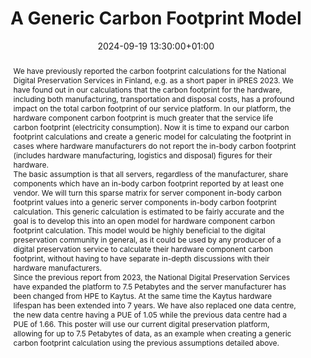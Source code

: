 ---
abstract: 'We have previously reported the carbon footprint calculations for the National
  Digital Preservation Services in Finland, e.g. as a short paper in iPRES 2023. We
  have found out in our calculations that the carbon footprint for the hardware, including
  both manufacturing, transportation and disposal costs, has a profound impact on
  the total carbon footprint of our service platform. In our platform, the hardware
  component carbon footprint is much greater that the service life carbon footprint
  (electricity consumption). Now it is time to expand our carbon footprint calculations
  and create a generic model for calculating the footprint in cases where hardware
  manufacturers do not report the in-body carbon footprint (includes hardware manufacturing,
  logistics and disposal) figures for their hardware.


  The basic assumption is that all servers, regardless of the manufacturer, share
  components which have an in-body carbon footprint reported by at least one vendor.
  We will turn this sparse matrix for server component in-body carbon footprint values
  into a generic server components in-body carbon footprint calculation. This generic
  calculation is estimated to be fairly accurate and the goal is to develop this into
  an open model for hardware component carbon footprint calculation. This model would
  be highly beneficial to the digital preservation community in general, as it could
  be used by any producer of a digital preservation service to calculate their hardware
  component carbon footprint, without having to have separate in-depth discussions
  with their hardware manufacturers.


  Since the previous report from 2023, the National Digital Preservation Services
  have expanded the platform to 7.5 Petabytes and the server manufacturer has been
  changed from HPE to Kaytus. At the same time the Kaytus hardware lifespan has been
  extended into 7 years. We have also replaced one data centre, the new data centre
  having a PUE of 1.05 while the previous data centre had a PUE of 1.66. This poster
  will use our current digital preservation platform, allowing for up to 7.5 Petabytes
  of data, as an example when creating a generic carbon footprint calculation using
  the previous assumptions detailed above.'
creators:
- Mikko Tiainen
date: 2024-09-19 13:30:00+01:00
document_url: https://zenodo.org/records/13683021/download/pdf
grand_parent: iPRES
institutions: []
keywords:
- legal and social responsibilities for dp
- scaling up
landing_page_url: https://zenodo.org/records/13683021
language: eng
layout: publication
license: Creative Commons Attribution 4.0 (CC-BY-4.0)
notes_url: ''
parent: iPRES 2024
publication_type: poster
size: null
slides_url: ''
source_name: iPRES
stream_url: ''
title: A Generic Carbon Footprint Model
year: 2024
---
